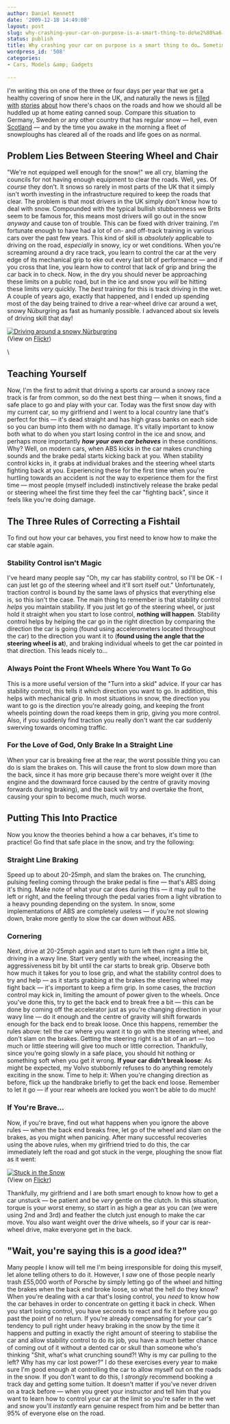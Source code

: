 ```yaml
---
author: Daniel Kennett
date: '2009-12-18 14:49:08'
layout: post
slug: why-crashing-your-car-on-purpose-is-a-smart-thing-to-do%e2%80%a6-sometimes
status: publish
title: Why crashing your car on purpose is a smart thing to do… Sometimes.
wordpress_id: '508'
categories:
- Cars, Models &amp; Gadgets
  
---
```


I'm writing this on one of the three or four days per year that we get a
healthy covering of snow here in the UK, and naturally the news is
[filled](http://news.bbc.co.uk/1/hi/uk/8420057.stm)
[with](http://news.bbc.co.uk/1/hi/england/sussex/8420021.stm)
[stories](http://news.bbc.co.uk/1/hi/england/oxfordshire/8419831.stm)
[about](http://news.bbc.co.uk/1/hi/england/8420093.stm) how there's
chaos on the roads and how we should all be huddled up at home eating
canned soup. Compare this situation to Germany, Sweden or any other
country that has regular snow — hell, even
[Scotland](http://news.bbc.co.uk/1/hi/uk/8418457.stm) — and by the time
you awake in the morning a fleet of snowploughs has cleared all of the
roads and life goes on as normal.

## Problem Lies Between Steering Wheel and Chair

"We're not equipped well enough for the snow!" we all cry, blaming the
councils for not having enough equipment to clear the roads. Well, yes.
Of *course* they don't. It snows so rarely in most parts of the UK that
it simply isn't worth investing in the infrastructure required to keep
the roads that clear. The problem is that most drivers in the UK simply
don't know how to deal with snow. Compounded with the typical bullish
stubbornness we Brits seem to be famous for, this means most drivers
will go out in the snow *anyway* and cause ton of trouble. This can be
fixed with driver training. I'm fortunate enough to have had a lot of
on- and off-track training in various cars over the past few years. This
kind of skill is *absolutely* applicable to driving on the road,
*especially* in snowy, icy or wet conditions. When you're screaming
around a dry race track, you learn to control the car at the very edge
of its mechanical grip to eke out every last bit of performance — and if
you cross that line, you learn how to control that lack of grip and
bring the car back in to check. Now, in the dry you should never be
approaching these limits on a public road, but in the ice and snow you
*will* be hitting these limits *very* quickly. The *best* training for
this is track driving in the wet. A couple of years ago, exactly that
happened, and I ended up spending most of the day being trained to drive
a rear-wheel drive car around a wet, snowy Nüburgring as fast as humanly
possible. I advanced about six levels of driving skill that day!

[![Driving around a snowy Nürburgring](http://farm3.static.flickr.com/2703/4194378323_80a9e41877.jpg)](http://farm3.static.flickr.com/2703/4194378323_80a9e41877_b.jpg "Driving around a snowy Nürburgring")\
(View on
[Flickr](http://www.flickr.com/photos/24169642@N06/4194378323%20))

\

## Teaching Yourself

Now, I'm the first to admit that driving a sports car around a snowy
race track is far from common, so do the next best thing — when it
snows, find a safe place to go and play with your car. Today was the
first snow day with my current car, so my girlfriend and I went to a
local country lane that's perfect for this — it's dead straight and has
high grass banks on each side so you can bump into them with no damage.
It's vitally important to know both what to do when you start losing
control in the ice and snow, and perhaps more importantly ***how your
own car behaves*** in these conditions. Why? Well, on modern cars, when
ABS kicks in the car makes crunching sounds and the brake pedal starts
kicking back at you. When stability control kicks in, it grabs at
individual brakes and the steering wheel starts fighting back at you.
Experiencing these for the first time when you're hurtling towards an
accident is *not* the way to experience them for the first time — most
people (myself included) instinctively release the brake pedal or
steering wheel the first time they feel the car "fighting back", since
it feels like you're doing damage.

## The Three Rules of Correcting a Fishtail

To find out how your car behaves, you first need to know how to make the
car stable again.

### Stability Control isn't Magic

I've heard many people say "Oh, my car has stability control, so I'll be
OK - I can just let go of the steering wheel and it'll sort itself out."
Unfortunately, traction control is bound by the same laws of physics
that everything else is, so this isn't the case. The main thing to
remember is that stability control *helps* you maintain stability. If
you just let go of the steering wheel, or just hold it straight when you
start to lose control, **nothing will happen**. Stability control helps
by helping the car go in the right direction by comparing the direction
the car is going (found using accelerometers located throughout the car)
to the direction you want it to (**found using the angle that the
steering wheel is at**), and braking individual wheels to get the car
pointed in that direction. This leads nicely to…

### Always Point the Front Wheels Where You Want To Go

This is a more useful version of the "Turn into a skid" advice. If your
car has stability control, this tells it which direction you want to go.
In addition, this helps with mechanical grip. In most situations in
snow, the direction you want to go is the direction you're already
going, and keeping the front wheels pointing down the road keeps them in
grip, giving you more control. Also, if you suddenly find traction you
really don't want the car suddenly swerving towards oncoming traffic.

### For the Love of God, Only Brake In a Straight Line

When your car is breaking free at the rear, the worst possible thing you
can do is slam the brakes on. This will cause the front to slow down
more than the back, since it has more grip because there's more weight
over it (the engine and the downward force caused by the centre of
gravity moving forwards during braking), and the back will try and
overtake the front, causing your spin to become much, much worse.

## Putting This Into Practice

Now you know the theories behind a how a car behaves, it's time to
practice! Go find that safe place in the snow, and try the following:

### Straight Line Braking

Speed up to about 20-25mph, and slam the brakes on. The crunching,
pulsing feeling coming through the brake pedal is fine — that's ABS
doing it's thing. Make note of what your car does during this — it may
pull to the left or right, and the feeling through the pedal varies from
a light vibration to a heavy pounding depending on the system. In snow,
some implementations of ABS are completely useless — if you're not
slowing down, brake more gently to slow the car down without ABS.

### Cornering

Next, drive at 20-25mph again and start to turn left then right a little
bit, driving in a wavy line. Start very gently with the wheel,
increasing the aggressiveness bit by bit until the car starts to break
grip. Observe both how much it takes for you to lose grip, and what the
stability control does to try and help — as it starts grabbing at the
brakes the steering wheel may fight back — it's important to keep a firm
grip. In some cases, the *traction* control may kick in, limiting the
amount of power given to the wheels. Once you've done this, try to get
the back end to break free a bit — this can be done by coming off the
accelerator just as you're changing direction in your wavy line — do it
enough and the centre of gravity will shift forwards enough for the back
end to break loose. Once this happens, remember the rules above: tell
the car where you want it to go with the steering wheel, and don't slam
on the brakes. Getting the steering right is a bit of an art — too much
or little steering will give too much or little correction. Thankfully,
since you're going slowly in a safe place, you should hit nothing or
something soft when you get it wrong. **If your car didn't break
loose**: As might be expected, my Volvo stubbornly refuses to do
anything remotely exciting in the snow. Time to help it: When you're
changing direction as before, flick up the handbrake briefly to get the
back end loose. Remember to let it go — if your rear wheels are locked
you won't be able to do much!

### If You're Brave…

Now, if you're brave, find out what happens when you ignore the above
rules — when the back end breaks free, let go of the wheel and slam on
the brakes, as you might when panicing. After many successful recoveries
using the above rules, when my girlfriend tried to do this, the car
immediately left the road and got stuck in the verge, ploughing the snow
flat as it went:

[![Stuck in the Snow](http://farm3.static.flickr.com/2528/4194351001_cd96121887.jpg)](http://farm3.static.flickr.com/2528/4194351001_cd96121887_b.jpg "Stuck in the Snow")\
(View on [Flickr](http://www.flickr.com/photos/24169642@N06/4194351001))

Thankfully, my girlfriend and I are both smart enough to know how to get
a car unstuck — be patient and be *very* gentle on the clutch. In this
situation, torque is your worst enemy, so start in as high a gear as you
can (we were using 2nd and 3rd) and feather the clutch just enough to
make the car move. You also want weight over the drive wheels, so if
your car is rear-wheel drive, make everyone get in the back.

## "Wait, you're saying this is a *good* idea?"

Many people I know will tell me I'm being irresponsible for doing this
myself, let alone telling others to do it. However, I *saw* one of those
people nearly trash £55,000 worth of Porsche by simply letting go of the
wheel and hitting the brakes when the back end broke loose, so what the
hell do they know? When you're dealing with a car that's losing control,
you *need* to know how the car behaves in order to concentrate on
getting it back in check. When you start losing control, you have
seconds to react and fix it before you go past the point of no return.
If you're already compensating for your car's tendency to pull right
under heavy braking in the snow by the time it happens and putting in
exactly the right amount of steering to stabilise the car and allow
stability control to do its job, you have a *much* better chance of
coming out of it without a dented car or skull than someone who's
thinking "Shit, what's what crunching sound?! Why is my car pulling to
the left? Why has my car lost power?" I do these exercises every year to
make sure I'm good enough at controlling the car to allow myself out on
the roads in the snow. If you don't want to do this, I *strongly*
recommend booking a track day and getting some tuition. It doesn't
matter if you've never driven on a track before — when you greet your
instructor and tell him that you want to learn how to control your car
at the limit so you're safer in the wet and snow you'll *instantly* earn
genuine respect from him and be better than 95% of everyone else on the
road.
